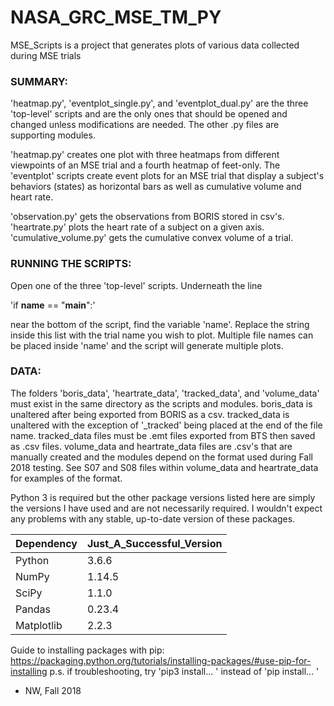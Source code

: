 # NASA_GRC_MSE_TM_PY

MSE_Scripts is a project that generates plots of various data collected during MSE
trials


### SUMMARY:

'heatmap.py', 'eventplot_single.py', and 'eventplot_dual.py' are the three 'top-level'
scripts and are the only ones that should be opened and changed unless modifications
are needed. The other .py files are supporting modules.

'heatmap.py' creates one plot with three heatmaps from different viewpoints of an MSE
trial and a fourth heatmap of feet-only.
The 'eventplot' scripts create event plots for an MSE trial that display a subject's
behaviors (states) as horizontal bars as well as cumulative volume and heart rate.

'observation.py' gets the observations from BORIS stored in csv's.
'heartrate.py' plots the heart rate of a subject on a given axis.
'cumulative_volume.py' gets the cumulative convex volume of a trial.

### RUNNING THE SCRIPTS:

Open one of the three 'top-level' scripts. Underneath the line

'if __name__ == "__main__":'

near the bottom of the script, find the variable 'name'. Replace the string inside
this list with the trial name you wish to plot. Multiple file names can be placed inside
'name' and the script will generate multiple plots.

### DATA:

The folders 'boris_data', 'heartrate_data', 'tracked_data', and 'volume_data' must 
exist in the same directory as the scripts and modules. boris_data is unaltered
after being exported from BORIS as a csv. tracked_data is unaltered with the exception
of '_tracked' being placed at the end of the file name. tracked_data files must be .emt
files exported from BTS then saved as .csv files. volume_data and heartrate_data files
are .csv's that are manually created and the modules depend on the format used during
Fall 2018 testing. See S07 and S08 files within volume_data and heartrate_data for
examples of the format.



Python 3 is required but the other package versions listed here are simply the versions
I have used and are not necessarily required. I wouldn't expect any problems with any
stable, up-to-date version of these packages.

|Dependency 	  |Just_A_Successful_Version
| ------------- | ----------------------
| Python 			  |3.6.6
| NumPy 			  |1.14.5
| SciPy 			  |1.1.0
| Pandas 			  |0.23.4
| Matplotlib  	|2.2.3

Guide to installing packages with pip:
https://packaging.python.org/tutorials/installing-packages/#use-pip-for-installing
p.s. if troubleshooting, try 'pip3 install... ' instead of 'pip install... '

- NW, Fall 2018
